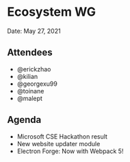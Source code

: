 # Ecosystem WG
Date: May 27, 2021

## Attendees

* @erickzhao
* @kilian
* @georgexu99
* @toinane
* @malept

## Agenda

* Microsoft CSE Hackathon result
* New website updater module
* Electron Forge: Now with Webpack 5!
